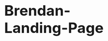 # Brendan-Landing-Page
<!DOCTYPE html>
<html lang="en">
<head>
    <meta charset="UTF-8">
    <meta name="viewport" content="width=device-width, initial-scale=1.0">
    <title>Hook Point - Get 1 Million Views in 120 Days, Guaranteed</title>
    <style>
        /* CSS Reset */
        * {
            margin: 0;
            padding: 0;
            box-sizing: border-box;
        }
        
        html, body {
            overflow-x: hidden;
            font-family: -apple-system, BlinkMacSystemFont, 'Segoe UI', Roboto, Oxygen, Ubuntu, Cantarell, sans-serif;
            line-height: 1.6;
            color: #2c3e50;
            background: #ffffff;
        }
        
        /* Typography */
        h1, h2, h3 {
            font-weight: 700;
            line-height: 1.2;
            margin-bottom: 1rem;
        }
        
        h1 { font-size: clamp(2rem, 5vw, 3.5rem); }
        h2 { font-size: clamp(1.5rem, 4vw, 2.5rem); }
        h3 { font-size: clamp(1.25rem, 3vw, 1.8rem); }
        
        p {
            font-size: clamp(1rem, 2.5vw, 1.1rem);
            margin-bottom: 1rem;
            max-width: 65ch;
        }
        
        /* Layout */
        .container {
            width: 100%;
            max-width: 1200px;
            margin: 0 auto;
            padding: 0 2rem;
        }
        
        .section {
            padding: 4rem 0;
        }
        
        /* Hero Section */
        .hero {
            background: linear-gradient(135deg, #667eea 0%, #764ba2 100%);
            color: white;
            text-align: center;
            padding: 6rem 0;
            position: relative;
            overflow: hidden;
        }
        
        .hero::before {
            content: '';
            position: absolute;
            top: 0;
            left: 0;
            right: 0;
            bottom: 0;
            background: rgba(0,0,0,0.1);
            z-index: 1;
        }
        
        .hero-content {
            position: relative;
            z-index: 2;
        }
        
        .preheader {
            font-size: clamp(0.9rem, 2vw, 1rem);
            font-weight: 600;
            text-transform: uppercase;
            letter-spacing: 1px;
            margin-bottom: 1rem;
            color: #f8f9fa;
        }
        
        .hero h1 {
            margin-bottom: 1.5rem;
            text-shadow: 2px 2px 4px rgba(0,0,0,0.3);
        }
        
        .subheader {
            font-size: clamp(1.1rem, 3vw, 1.4rem);
            margin-bottom: 2rem;
            opacity: 0.95;
        }
        
        /* VSL Icon */
        .vsl-container {
            margin: 2rem 0 3rem 0;
        }
        
        .vsl-icon {
            position: relative;
            display: inline-block;
            cursor: pointer;
            transition: transform 0.3s ease;
        }
        
        .vsl-icon:hover {
            transform: scale(1.05);
        }
        
        .vsl-icon svg {
            width: clamp(60px, 8vw, 80px);
            height: clamp(60px, 8vw, 80px);
            filter: drop-shadow(0 4px 8px rgba(0,0,0,0.3));
        }
        
        /* CTA Button */
        .cta-button {
            display: inline-block;
            background: #e74c3c;
            color: white;
            padding: 1rem 2.5rem;
            font-size: clamp(1rem, 2.5vw, 1.2rem);
            font-weight: 700;
            text-decoration: none;
            border-radius: 50px;
            transition: all 0.3s ease;
            text-transform: uppercase;
            letter-spacing: 1px;
            box-shadow: 0 4px 15px rgba(231, 76, 60, 0.4);
        }
        
        .cta-button:hover {
            background: #c0392b;
            transform: translateY(-2px);
            box-shadow: 0 6px 20px rgba(231, 76, 60, 0.6);
        }
        
        /* Content Sections */
        .content-section {
            padding: 5rem 0;
            border-bottom: 1px solid #ecf0f1;
        }
        
        .content-section:nth-child(even) {
            background: #f8f9fa;
        }
        
        .fascination-headline {
            color: #e74c3c;
            font-size: clamp(1.8rem, 4vw, 2.8rem);
            font-weight: 800;
            text-align: center;
            margin-bottom: 3rem;
            position: relative;
        }
        
        .fascination-headline::after {
            content: '';
            width: 60px;
            height: 4px;
            background: #e74c3c;
            display: block;
            margin: 1rem auto;
        }
        
        /* Testimonial Cards */
        .testimonial {
            background: white;
            padding: 2rem;
            border-radius: 15px;
            box-shadow: 0 5px 20px rgba(0,0,0,0.1);
            margin: 2rem 0;
            border-left: 4px solid #667eea;
        }
        
        .testimonial-text {
            font-style: italic;
            font-size: 1.1rem;
            margin-bottom: 1rem;
        }
        
        .testimonial-author {
            font-weight: 600;
            color: #667eea;
        }
        
        /* Bullet Points */
        .benefit-list {
            list-style: none;
            margin: 2rem 0;
        }
        
        .benefit-list li {
            padding: 1rem 0;
            border-bottom: 1px solid #ecf0f1;
            position: relative;
            padding-left: 2rem;
        }
        
        .benefit-list li:before {
            content: '✓';
            position: absolute;
            left: 0;
            color: #27ae60;
            font-weight: bold;
            font-size: 1.2rem;
        }
        
        /* FAQ Section */
        .faq-item {
            background: white;
            border-radius: 10px;
            margin: 1rem 0;
            box-shadow: 0 2px 10px rgba(0,0,0,0.05);
        }
        
        .faq-question {
            padding: 1.5rem;
            font-weight: 600;
            cursor: pointer;
            border-bottom: 1px solid #ecf0f1;
        }
        
        .faq-answer {
            padding: 1.5rem;
            display: none;
        }
        
        /* Stats Section */
        .stats-container {
            display: grid;
            grid-template-columns: repeat(auto-fit, minmax(250px, 1fr));
            gap: 2rem;
            margin: 3rem 0;
        }
        
        .stat-item {
            text-align: center;
            background: white;
            padding: 2rem;
            border-radius: 15px;
            box-shadow: 0 5px 20px rgba(0,0,0,0.1);
        }
        
        .stat-number {
            font-size: clamp(2rem, 5vw, 3rem);
            font-weight: 800;
            color: #e74c3c;
            display: block;
        }
        
        .stat-label {
            font-size: 1rem;
            color: #7f8c8d;
            margin-top: 0.5rem;
        }
        
        /* Responsive Design */
        @media (max-width: 1024px) {
            .container {
                padding: 0 1.5rem;
            }
            
            .section {
                padding: 3rem 0;
            }
            
            .hero {
                padding: 4rem 0;
            }
        }
        
        @media (max-width: 768px) {
            .container {
                padding: 0 1rem;
            }
            
            .section {
                padding: 2rem 0;
            }
            
            .hero {
                padding: 3rem 0;
            }
            
            .stats-container {
                grid-template-columns: 1fr;
                gap: 1rem;
            }
            
            .benefit-list li {
                padding-left: 1.5rem;
            }
        }
        
        /* Utility Classes */
        .text-center { text-align: center; }
        .text-bold { font-weight: 700; }
        .text-red { color: #e74c3c; }
        .text-large { font-size: 1.2rem; }
        .mb-2 { margin-bottom: 2rem; }
        .mt-2 { margin-top: 2rem; }
    </style>
</head>
<body>
    <!-- HERO SECTION -->
    <section class="hero">
        <div class="container">
            <div class="hero-content">
                <div class="preheader">For Business Owners & Marketing Leaders Ready to Go Viral</div>
                <h1>Get <span class="text-red">1 Million Views</span> in 120 Days Using Our Proven Viral Content Model</h1>
                <p class="subheader">Stop wasting money on content that flops. Our data-driven system guarantees viral results without the guesswork, endless posting, or creative burnout.</p>
                
                <div class="vsl-container">
                    <div class="vsl-icon">
                        <svg viewBox="0 0 100 100" fill="none" xmlns="http://www.w3.org/2000/svg">
                            <circle cx="50" cy="50" r="45" fill="rgba(255,255,255,0.2)" stroke="white" stroke-width="2"/>
                            <polygon points="40,30 40,70 70,50" fill="white"/>
                        </svg>
                    </div>
                </div>
                
                <a href="#schedule-call" class="cta-button">Get Your Free Viral Strategy Call</a>
            </div>
        </div>
    </section>

    <!-- PROBLEM IDENTIFICATION -->
    <section class="content-section">
        <div class="container">
            <h2 class="fascination-headline">Your Content Is Invisible... And It's Costing You Everything</h2>
            
            <p class="text-large text-center mb-2">You know that sinking feeling when you hit "publish" on what you thought was brilliant content...</p>
            
            <p>Only to watch it get 12 likes and zero comments.</p>
            
            <p><strong>You've tried everything:</strong></p>
            
            <p>Posting consistently every day (and burning yourself out in the process)...</p>
            
            <p>Following the latest "viral hacks" from some guru on TikTok...</p>
            
            <p>Throwing money at boosted posts that disappear faster than your budget...</p>
            
            <p>Hiring agencies that promise the moon but deliver crickets...</p>
            
            <p><strong>Meanwhile, your competitors are racking up millions of views with content that doesn't seem any better than yours.</strong></p>
            
            <p>Here's what's really happening while your content sits in digital purgatory:</p>
            
            <p>• Your ideal customers are discovering your competitors instead of you</p>
            <p>• Every day you're invisible is revenue walking out the door</p>
            <p>• Your team is losing faith in your marketing leadership</p>
            <p>• You're starting to question if you actually understand your audience at all</p>
            
            <p class="text-red text-bold">The truth? 95% of brands face this exact problem.</p>
            
            <p>But there's a reason why the other 5% seem to crack the code effortlessly...</p>
            
            <div class="testimonial">
                <p class="testimonial-text">"I was spending $50K a month on content creation and getting maybe 10,000 views total. Hook Point showed me why everything was failing. Now we regularly hit millions of views with half the content."</p>
                <p class="testimonial-author">— Sarah Chen, CEO of TechFlow</p>
            </div>
        </div>
    </section>

    <!-- ORIGIN STORY -->
    <section class="content-section">
        <div class="container">
            <h2 class="fascination-headline">The Day I Realized Why 99% of "Viral" Advice Is Dead Wrong</h2>
            
            <p>Three years ago, I was exactly where you are now.</p>
            
            <p>Running a growing agency, creating what I thought was amazing content, and watching it disappear into the void...</p>
            
            <p>I'd hired the best creatives, followed every "expert," and even reverse-engineered viral posts frame by frame.</p>
            
            <p><strong>Nothing worked consistently.</strong></p>
            
            <p>Then I had a conversation with a data scientist friend who worked at one of the major social platforms...</p>
            
            <p>What he told me changed everything:</p>
            
            <p><em>"Most people are trying to reverse-engineer the creative. But the algorithm doesn't care about your creative. It cares about the behavioral patterns your content triggers."</em></p>
            
            <p>That's when it hit me...</p>
            
            <p><strong>Everyone was focused on WHAT to post. But the real secret was understanding HOW content moves through the algorithm based on human psychology.</strong></p>
            
            <p>I spent the next 18 months analyzing over 1.5 million viral posts...</p>
            
            <p>Studying the behavioral triggers...</p>
            
            <p>Testing communication patterns...</p>
            
            <p>And building what would become our proprietary Viral Content Model.</p>
            
            <p>The first client we tested it on went from 50,000 followers to 2.3 million in 6 months.</p>
            
            <p><strong>The second client generated $1.2 million in revenue from a single viral campaign.</strong></p>
            
            <p>That's when I realized we weren't just creating content anymore...</p>
            
            <p>We were engineering viral behavior.</p>
        </div>
    </section>

    <!-- SOLUTION REVELATION -->
    <section class="content-section">
        <div class="container">
            <h2 class="fascination-headline">The Viral Content Model: Why It Works When Everything Else Fails</h2>
            
            <p class="text-center text-large mb-2">Here's what we discovered that changes everything...</p>
            
            <p><strong>Viral content isn't random. It follows predictable behavioral patterns.</strong></p>
            
            <p>While everyone else is guessing, we use two proprietary systems:</p>
            
            <p><strong>1. The Viral Content Model</strong> — This reverse-engineers the exact formats, hooks, and structures that have generated billions of views. Instead of hoping your content hits, we know it will because we're following proven patterns.</p>
            
            <p><strong>2. The Communication Algorithm</strong> — This analyzes 1.5 million audience profiles to determine the exact words, tone, and delivery style that will resonate with your specific market. No more guessing what your audience wants to hear.</p>
            
            <p><strong>Here's how it works in practice:</strong></p>
            
            <div class="stats-container">
                <div class="stat-item">
                    <span class="stat-number">1B+</span>
                    <span class="stat-label">Views Generated</span>
                </div>
                <div class="stat-item">
                    <span class="stat-number">100M+</span>
                    <span class="stat-label">Followers Gained</span>
                </div>
                <div class="stat-item">
                    <span class="stat-number">$1B+</span>
                    <span class="stat-label">Revenue Driven</span>
                </div>
            </div>
            
            <p>But here's what makes this different from every other agency...</p>
            
            <p><strong>We don't just create content for you. We train you to do it yourself.</strong></p>
            
            <ul class="benefit-list">
                <li><strong>Deep market analysis</strong> reveals the exact content gaps in your industry so you know precisely what will cut through the noise.</li>
                <li><strong>Custom viral strategy blueprint</strong> maps out your path to millions of views using formats proven to work in your niche.</li>
                <li><strong>Communication Algorithm training</strong> teaches you how to speak your audience's language at a psychological level.</li>
                <li><strong>Iterative optimization system</strong> ensures every piece of content performs better than the last through data-driven refinement.</li>
                <li><strong>Long-term viral mastery</strong> means you'll never need to guess again — you'll have the frameworks to create viral content on command.</li>
            </ul>
            
            <p class="text-red text-bold">The result? You go from invisible to impossible to ignore in 120 days or less.</p>
        </div>
    </section>

    <!-- PRODUCT INTRODUCTION -->
    <section class="content-section">
        <div class="container">
            <h2 class="fascination-headline">Introducing Hook Point: Your Viral Content Command Center</h2>
            
            <p>This isn't another cookie-cutter agency package...</p>
            
            <p><strong>Hook Point is the complete viral content mastery system.</strong></p>
            
            <p>Everything you need to go from posting into the void to commanding millions of eyeballs on demand.</p>
            
            <p><strong>Here's exactly what you get:</strong></p>
            
            <ul class="benefit-list">
                <li><strong>Viral Content Audit & Strategy Session</strong> → We analyze your current content, identify why it's not working, and create your custom viral roadmap so you know exactly what to fix first.</li>
                <li><strong>Market Domination Analysis</strong> → We reverse-engineer your top-performing competitors and find the content gaps you can exploit so you're not fighting for scraps.</li>
                <li><strong>Communication Algorithm Training</strong> → Master the exact words, phrases, and psychological triggers that make your audience stop scrolling and start engaging so every post hits harder.</li>
                <li><strong>Viral Format Library</strong> → Get access to the 47 proven content formats that have generated over 1 billion views so you never run out of ideas that work.</li>
                <li><strong>Performance Optimization System</strong> → Learn how to read the data that matters and iterate your way to viral success so every piece of content performs better than the last.</li>
                <li><strong>Ongoing Strategy Calls</strong> → Monthly check-ins to refine your approach and scale your results so you stay ahead of algorithm changes and market shifts.</li>
            </ul>
            
            <p><strong>Compare this to what you've tried before:</strong></p>
            
            <p>Generic social media agencies? They use the same tired strategies for everyone and charge you monthly for mediocre results.</p>
            
            <p>Freelance creators? They might make pretty content, but they don't understand the science behind what makes content spread.</p>
            
            <p>DIY courses? They give you theory but no custom strategy for your specific business and audience.</p>
            
            <p class="text-red text-bold">Hook Point gives you the exact system that's generated over $1 billion in revenue for our clients... plus the training to use it forever.</p>
        </div>
    </section>

    <!-- OFFER STRUCTURE -->
    <section class="content-section">
        <div class="container">
            <h2 class="fascination-headline">Your Viral Breakthrough Is Just One Call Away</h2>
            
            <p class="text-center text-large mb-2">Here's how to get started:</p>
            
            <p><strong>Step 1:</strong> Book your free Viral Strategy Call below</p>
            
            <p><strong>Step 2:</strong> We'll audit your current content and show you exactly why it's not performing</p>
            
            <p><strong>Step 3:</strong> If it's a good fit, we'll create your custom viral roadmap and get you started immediately</p>
            
            <div class="testimonial">
                <p class="testimonial-text">"The strategy call alone was worth more than the $15,000 I spent on our previous agency. They showed me three changes that doubled our engagement in the first week."</p>
                <p class="testimonial-author">— Marcus Rodriguez, Founder of GrowthLabs</p>
            </div>
            
            <p><strong>Our Iron-Clad Viral Guarantee:</strong></p>
            
            <p>We guarantee you'll hit at least 1 million views in 120 days, or we keep working for free until you do.</p>
            
            <p><strong>That's right — zero risk, all reward.</strong></p>
            
            <p>We can make this guarantee because our system works. When you follow the Viral Content Model and Communication Algorithm, viral results become inevitable.</p>
            
            <p class="text-red text-bold">But here's the thing...</p>
            
            <p>We only work with 12 clients per quarter. </p>
            
            <p>Not because we want to be exclusive, but because each client gets a completely custom strategy that requires deep research and ongoing optimization.</p>
            
            <p><strong>We're currently accepting clients for Q4, but spots are filling fast.</strong></p>
            
            <div class="text-center mt-2">
                <a href="#schedule-call" class="cta-button">Book Your Free Strategy Call Now</a>
            </div>
        </div>
    </section>

    <!-- FAQ SECTION -->
    <section class="content-section">
        <div class="container">
            <h2 class="fascination-headline">The Questions Everyone Asks (And Why They Actually Help You Win)</h2>
            
            <div class="faq-item">
                <div class="faq-question">Q: "This sounds too good to be true. How can you guarantee viral results?"</div>
                <div class="faq-answer">
                    <p>Because we've cracked the code on what makes content viral. It's not luck or creativity — it's science. Our Viral Content Model is based on analyzing 1.5 million successful posts and identifying the behavioral patterns that trigger viral distribution. When you follow proven patterns instead of guessing, viral results become predictable. That's why we can offer our guarantee: we know it works because we've proven it works over 1 billion views worth of content.</p>
                </div>
            </div>
            
            <div class="faq-item">
                <div class="faq-question">Q: "I've been burned by agencies before. How is this different?"</div>
                <div class="faq-answer">
                    <p>Most agencies treat you like a number and use cookie-cutter strategies. We build a completely custom viral strategy based on your specific market, audience, and goals. Plus, we train you to execute it yourself so you're never dependent on us long-term. And unlike other agencies, we guarantee results or keep working for free. If we don't deliver, you don't pay more.</p>
                </div>
            </div>
            
            <div class="faq-item">
                <div class="faq-question">Q: "I don't have time to create more content. Will this just add to my workload?"</div>
                <div class="faq-answer">
                    <p>Actually, the opposite. Our system makes content creation faster and more efficient because you're following proven formulas instead of brainstorming from scratch every time. Most clients cut their content creation time in half while getting 10x better results. You'll spend less time creating and more time celebrating viral wins.</p>
                </div>
            </div>
            
            <div class="faq-item">
                <div class="faq-question">Q: "What if this doesn't work for my industry/niche?"</div>
                <div class="faq-answer">
                    <p>The Viral Content Model works across every industry because it's based on human psychology, not industry-specific tactics. We've generated viral results for B2B software companies, e-commerce brands, coaches, agencies, and everything in between. The behavioral triggers that make content viral are universal — we just customize the messaging for your specific market.</p>
                </div>
            </div>
            
            <div class="faq-item">
                <div class="faq-question">Q: "How quickly will I see results?"</div>
                <div class="faq-answer">
                    <p>Most clients see significant improvement in engagement within the first 2 weeks. Viral breakthroughs typically happen within 30-60 days once you start implementing the system. Remember, we guarantee 1 million views within 120 days — but most clients hit that milestone much sooner.</p>
                </div>
            </div>
            
            <div class="text-center mt-2">
                <p class="text-large text-bold">Ready to stop wondering "what if" and start commanding millions of views?</p>
                <a href="#schedule-call" class="cta-button">Get Your Free Viral Strategy Audit</a>
            </div>
        </div>
    </section>

    <!-- Final CTA Section -->
    <section class="hero" id="schedule-call">
        <div class="container">
            <div class="hero-content">
                <h2>Your Viral Breakthrough Starts With One Call</h2>
                <p class="subheader">Book your free strategy session and discover exactly why your content isn't going viral... and how to fix it in the next 120 days.</p>
                
                <div class="text-center mt-2">
                    <a href="tel:+1-555-VIRAL-WIN" class="cta-button">Schedule Your Free Call Now</a>
                    <p style="margin-top: 1rem; font-size: 0.9rem; opacity: 0.8;">Limited spots available • No pitch, just strategy</p>
                </div>
            </div>
        </div>
    </section>

    <script>
        // FAQ Toggle Functionality
        document.querySelectorAll('.faq-question').forEach(question => {
            question.addEventListener('click', function() {
                const answer = this.nextElementSibling;
                const isOpen = answer.style.display === 'block';
                
                // Close all answers
                document.querySelectorAll('.faq-answer').forEach(ans => {
                    ans.style.display = 'none';
                });
                
                // Toggle current answer
                if (!isOpen) {
                    answer.style.display = 'block';
                }
            });
        });

        // Smooth scrolling for anchor links
        document.querySelectorAll('a[href^="#"]').forEach(anchor => {
            anchor.addEventListener('click', function (e) {
                e.preventDefault();
                const target = document.querySelector(this.getAttribute('href'));
                if (target) {
                    target.scrollIntoView({
                        behavior: 'smooth',
                        block: 'start'
                    });
                }
            });
        });

        // VSL Icon click handler (placeholder for actual video)
        document.querySelector('.vsl-icon').addEventListener('click', function() {
            alert('Video player would open here. Replace this with your actual video implementation.');
        });
    </script>
</body>
</html>
